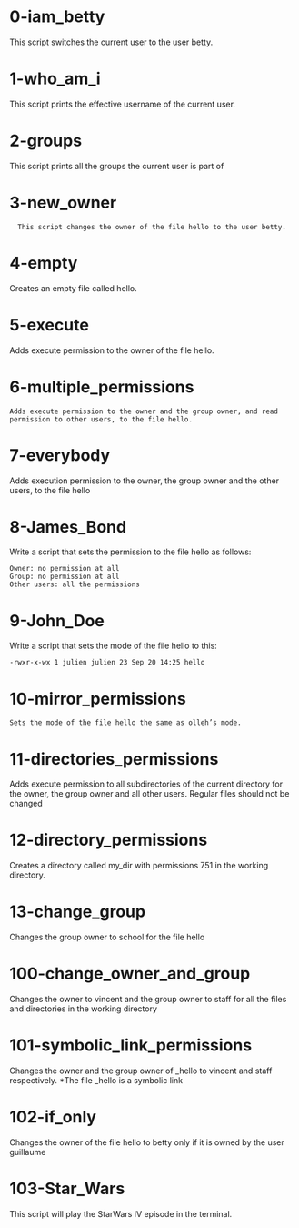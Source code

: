 # 0-iam_betty
   This script  switches the current user to the user betty.

# 1-who_am_i
   This script prints the effective username of the current user.

# 2-groups
   This script prints all the groups the current user is part of

# 3-new_owner
      This script changes the owner of the file hello to the user betty.

# 4-empty
   Creates an empty file called hello.

# 5-execute
   Adds execute permission to the owner of the file hello.

# 6-multiple_permissions
    Adds execute permission to the owner and the group owner, and read permission to other users, to the file hello.

# 7-everybody
   Adds execution permission to the owner, the group owner and the other users, to the file hello

# 8-James_Bond
   Write a script that sets the permission to the file hello as follows:

    Owner: no permission at all
    Group: no permission at all
    Other users: all the permissions

# 9-John_Doe
   Write a script that sets the mode of the file hello to this:

	-rwxr-x-wx 1 julien julien 23 Sep 20 14:25 hello

# 10-mirror_permissions
    Sets the mode of the file hello the same as olleh’s mode.

# 11-directories_permissions
   Adds execute permission to all subdirectories of the current directory for the owner, the group owner and all other users. Regular files should not be changed

# 12-directory_permissions
   Creates a directory called my_dir with permissions 751 in the working directory.

# 13-change_group
   Changes the group owner to school for the file hello

# 100-change_owner_and_group
   Changes the owner to vincent and the group owner to staff for all the files and directories in the working directory

# 101-symbolic_link_permissions
   Changes the owner and the group owner of _hello to vincent and staff respectively.
   *The file _hello is a symbolic link

# 102-if_only
  Changes the owner of the file hello to betty only if it is owned by the user guillaume

# 103-Star_Wars
   This script will play the StarWars IV episode in the terminal.


